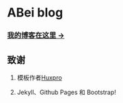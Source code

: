 # ABei blog

### [我的博客在这里 &rarr;](http://jeepchenup.github.io)

## 致谢

1. 模板作者[Huxpro](http://github.com/Huxpro)

2. Jekyll、Github Pages 和 Bootstrap!